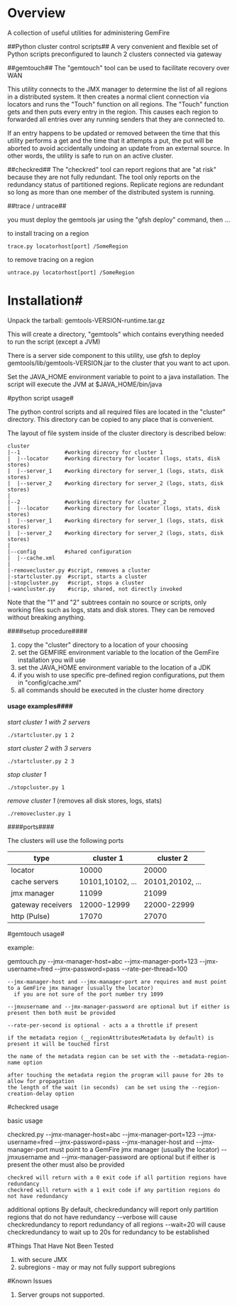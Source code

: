 # Overview

A collection of useful utilities for administering GemFire

##Python cluster control scripts##
A very convenient and flexible set of Python scripts
preconfigured to launch 2 clusters connected via gateway

##gemtouch##
The "gemtouch" tool can be used to facilitate recovery over WAN

This utility connects to the JMX manager to determine the list of all regions in a distributed
system.  It then creates a normal client connection via locators and runs the "Touch" function
on all regions.  The "Touch" function gets and then puts every entry in the region.  This causes 
each region to forwarded all entries over any running senders that they are connected to.

If an entry happens to be updated or removed between the time that this utility performs a get and
the time that it attempts a put, the put will be aborted to avoid accidentally undoing an update 
from an external source.  In other words, the utility is safe to run on an active cluster.

##checkred##
The "checkred" tool can report regions that are "at risk" because they are not fully redundant. 
The tool only reports on the redundancy status of partitioned regions.  Replicate regions are 
redundant so long as more than one member of the distributed system is running.

##trace / untrace##

you must deploy the gemtools jar using the "gfsh deploy" command,
then ...

to install tracing on a region

```
trace.py locatorhost[port] /SomeRegion
```

to remove tracing on a region

```
untrace.py locatorhost[port] /SomeRegion
```


# Installation#
Unpack the tarball: gemtools-VERSION-runtime.tar.gz

This will create a directory, "gemtools" which contains everything needed to run the script (except a JVM)

There is a server side component to this utility, use gfsh to deploy gemtools/lib/gemtools-VERSION.jar to 
the cluster that you want to act upon.

Set the JAVA_HOME environment variable to point to a java installation. 
The script will execute the JVM at $JAVA_HOME/bin/java

#python script usage#

The python control scripts  and all required files are located in the "cluster" directory.
This directory can be copied to any place that is convenient.

The layout of file system inside of the cluster directory is described below:

```
cluster
|--1              #working direcory for cluster 1
|  |--locator     #working directory for locator (logs, stats, disk stores)
|  |--server_1    #working directory for server_1 (logs, stats, disk stores)
|  |--server_2    #working directory for server_2 (logs, stats, disk stores)
|
|--2              #working directory for cluster_2
|  |--locator     #working directory for locator (logs, stats, disk stores)
|  |--server_1    #working directory for server_1 (logs, stats, disk stores)
|  |--server_2    #working directory for server_2 (logs, stats, disk stores)
|
|--config         #shared configuration
|  |--cache.xml
|
|-removecluster.py #script, removes a cluster
|-startcluster.py  #script, starts a cluster
|-stopcluster.py   #script, stops a cluster
|-wancluster.py    #scrip, shared, not directly invoked
```

Note that the "1" and "2" subtrees contain no source or scripts, only working files
such as logs, stats and disk stores.  They can be removed without breaking anything.

####setup procedure####
1. copy the "cluster" directory to a location of your choosing
2. set the GEMFIRE environment variable to the location of the GemFire installation you
will use
3. set the JAVA_HOME environment variable to the location of a JDK
4. if you wish to use specific pre-defined region configurations, put them in "config/cache.xml"
5. all commands should be executed in the cluster home directory

#### usage examples####
_start cluster 1 with 2 servers_
```
./startcluster.py 1 2
```

_start cluster 2 with 3 servers_
```
./startcluster.py 2 3
```

_stop cluster 1_
```
./stopcluster.py 1
```

_remove cluster 1_ (removes all disk stores, logs, stats)
```
./removecluster.py 1
```

####ports####

The clusters will use the following ports

|type                   | cluster 1         | cluster 2         |
|-----------------------|-------------------|-------------------|
| locator               |             10000 |             20000 |
| cache servers         | 10101,10102, ...  | 20101,20102, ...  |
| jmx manager           |             11099 |             21099 |
| gateway receivers     | 12000-12999       | 22000-22999       |
| http (Pulse)          |             17070 |             27070 |


#gemtouch usage#

example: 

gemtouch.py --jmx-manager-host=abc --jmx-manager-port=123 --jmx-username=fred --jmx-password=pass --rate-per-thread=100

	--jmx-manager-host and --jmx-manager-port are requires and must point to a GemFire jmx manager (usually the locator)
	  if you are not sure of the port number try 1099
	  
	--jmxusername and --jmx-manager-password are optional but if either is present then both must be provided
	
	--rate-per-second is optional - acts a a throttle if present

	if the metadata region (__regionAttributesMetadata by default) is  present it will be touched first
	
	the name of the metadata region can be set with the --metadata-region-name option
	
	after touching the metadata region the program will pause for 20s to allow for propagation
	the length of the wait (in seconds)  can be set using the --region-creation-delay option



#checkred usage

basic usage

checkred.py --jmx-manager-host=abc --jmx-manager-port=123 --jmx-username=fred --jmx-password=pass 
	--jmx-manager-host and --jmx-manager-port must point to a GemFire jmx manager (usually the locator)
	--jmxusername and --jmx-manager-password are optional but if either is present the other must also be provided

	checkred will return with a 0 exit code if all partition regions have redundancy
	checkred will return with a 1 exit code if any partition regions do not have redundancy

additional options
	By default, checkredundancy will report only partition regions that do not have redundancy
	--verbose will cause checkredundancy to report redundancy of all regions
	--wait=20 will cause checkredundancy to wait up to 20s for redundancy to be established



#Things That Have Not Been Tested
1. with secure JMX
3. subregions - may or may not fully support subregions

#Known Issues
1. Server groups not supported.




